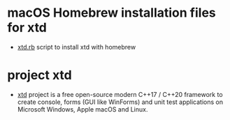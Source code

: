 # macOS Homebrew installation files for xtd

* [xtd.rb](xtd.rb) script to install xtd with homebrew

# project xtd

* [xtd](https://github.com/gammasoft71/xtd) project is a free open-source modern C++17 / C++20 framework to create console, forms (GUI like WinForms) and unit test applications on Microsoft Windows, Apple macOS and Linux.